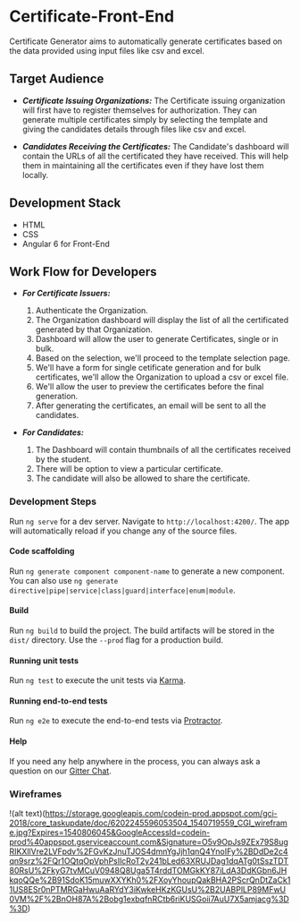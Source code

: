 
# Certificate-Front-End

Certificate Generator aims to automatically generate certificates based on the data provided using input files like csv and excel.

## Target Audience
* _**Certificate Issuing Organizations:**_ The Certificate issuing organization will first have to register themselves for authorization. They can generate multiple certificates simply by selecting the template and giving the candidates details through files like csv and excel.

* _**Candidates Receiving the Certificates:**_  The Candidate's dashboard will contain the URLs of all the certificated they have received. This will help them in maintaining all the certificates even if they have lost them locally.

## Development Stack
* HTML
* CSS
* Angular 6 for Front-End

## Work Flow for Developers
* _**For Certificate Issuers:**_ 
    1. Authenticate the Organization.
    2. The Organization dashboard will display the list of all the certificated generated by that Organization.
    3. Dashboard will allow the user to generate Certificates, single or in bulk.
    4. Based on the selection, we'll proceed to the template selection page.
    5. We'll have a form for single cetificate generation and for bulk certificates, we'll allow the Organization to upload a csv or excel file.
    6. We'll allow the user to preview the certificates before the final generation.
    7. After generating the certificates, an email will be sent to all the candidates.

* _**For Candidates:**_
    1. The Dashboard will contain thumbnails of all the certificates received by the student.
    2. There will be option to view a particular certificate.
    3. The candidate will also be allowed to share the certificate.




### Development Steps

Run `ng serve` for a dev server. Navigate to `http://localhost:4200/`. The app will automatically reload if you change any of the source files.

#### Code scaffolding

Run `ng generate component component-name` to generate a new component. You can also use `ng generate directive|pipe|service|class|guard|interface|enum|module`.

#### Build

Run `ng build` to build the project. The build artifacts will be stored in the `dist/` directory. Use the `--prod` flag for a production build.

#### Running unit tests

Run `ng test` to execute the unit tests via [Karma](https://karma-runner.github.io).

#### Running end-to-end tests

Run `ng e2e` to execute the end-to-end tests via [Protractor](http://www.protractortest.org/).

#### Help

If you need any help anywhere in the process, you can always ask a question on our [Gitter Chat](https://gitter.im/jboss-outreach/gci).
### Wireframes
!(alt text)(https://storage.googleapis.com/codein-prod.appspot.com/gci-2018/core_taskupdate/doc/6202245596053504_1540719559_CGI_wireframe.jpg?Expires=1540806045&GoogleAccessId=codein-prod%40appspot.gserviceaccount.com&Signature=O5v9OpJs9ZEx79S8ugRIKXllVre2LVFpdv%2FGvKzJnuTJOS4dmnYgJjh1qnQ4YnoIFy%2BDdDe2c4qn9srz%2FQr1OQtqOpVphPsIlcRoT2y241bLed63XRUJDag1dqATg0tSszTDT80RsU%2FkyG7tvMCuV0948Q8Uga5T4rddTOMGkKY87iLdA3DdKGbn6JHkqoQQe%2B91SdoK15muwXXYKh0%2FXoyYhoupQakBHA2PScrQnDtZaCk11US8ESr0nPTMRGaHwuAaRYdY3iKwkeHKzKGUsU%2B2UABPlLP89MFwU0VM%2F%2BnOH87A%2Bobg1exbqfnRCtb6riKUSGoii7AuU7X5amjacg%3D%3D)


